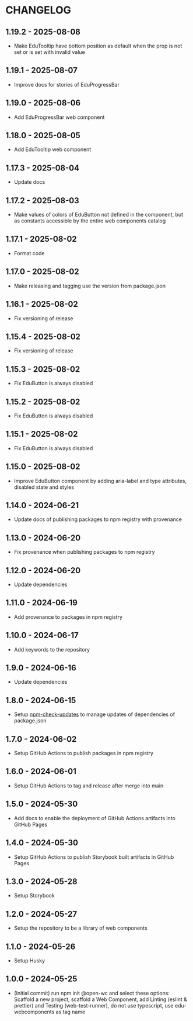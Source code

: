 # CHANGELOG

## 1.19.2 - 2025-08-08
- Make EduTooltip have bottom position as default when the prop is not set or is set with invalid value

## 1.19.1 - 2025-08-07
- Improve docs for stories of EduProgressBar

## 1.19.0 - 2025-08-06
- Add EduProgressBar web component

## 1.18.0 - 2025-08-05
- Add EduTooltip web component

## 1.17.3 - 2025-08-04
- Update docs

## 1.17.2 - 2025-08-03
- Make values of colors of EduButton not defined in the component, but as constants accessible by the entire web components catalog

## 1.17.1 - 2025-08-02
- Format code

## 1.17.0 - 2025-08-02
- Make releasing and tagging use the version from package.json

## 1.16.1 - 2025-08-02
- Fix versioning of release

## 1.15.4 - 2025-08-02
- Fix versioning of release

## 1.15.3 - 2025-08-02
- Fix EduButton is always disabled

## 1.15.2 - 2025-08-02
- Fix EduButton is always disabled

## 1.15.1 - 2025-08-02
- Fix EduButton is always disabled

## 1.15.0 - 2025-08-02
- Improve EduButton component by adding aria-label and type attributes, disabled state and styles

## 1.14.0 - 2024-06-21
- Update docs of publishing packages to npm registry with provenance

## 1.13.0 - 2024-06-20
- Fix provenance when publishing packages to npm registry

## 1.12.0 - 2024-06-20
- Update dependencies

## 1.11.0 - 2024-06-19
- Add provenance to packages in npm registry

## 1.10.0 - 2024-06-17
- Add keywords to the repository

## 1.9.0 - 2024-06-16
- Update dependencies

## 1.8.0 - 2024-06-15
- Setup [npm-check-updates](https://www.npmjs.com/package/npm-check-updates) to manage updates of dependencies of package.json

## 1.7.0 - 2024-06-02
- Setup GitHub Actions to publish packages in npm registry

## 1.6.0 - 2024-06-01
- Setup GitHub Actions to tag and release after merge into main

## 1.5.0 - 2024-05-30
- Add docs to enable the deployment of GitHub Actions artifacts into GitHub Pages

## 1.4.0 - 2024-05-30
- Setup GitHub Actions to publish Storybook built artifacts in GitHub Pages

## 1.3.0 - 2024-05-28
- Setup Storybook

## 1.2.0 - 2024-05-27
- Setup the repository to be a library of web components

## 1.1.0 - 2024-05-26
- Setup Husky

## 1.0.0 - 2024-05-25
- (Initial commit) run npm init @open-wc and select these options: Scaffold a new project, scaffold a Web Component, add Linting (eslint & prettier) and Testing (web-test-runner), do not use typescript, use edu-webcomponents as tag name
